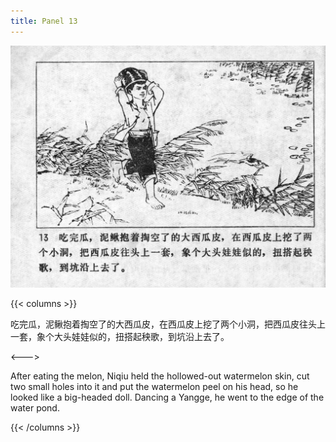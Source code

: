 ```yaml
---
title: Panel 13
---
```


![niqiu page](./../../images/niqiu/seifert0397_nqkg_0017_013.jpg)

{{< columns >}}

吃完瓜，泥鳅抱着掏空了的大西瓜皮，在西瓜皮上挖了两个小洞，把西瓜皮往头上一套，象个大头娃娃似的，扭搭起秧歌，到坑沿上去了。

<--->

After eating the melon, Niqiu held the hollowed-out watermelon skin, cut two small holes into it and put the watermelon peel on his head, so he looked like a big-headed doll. Dancing a Yangge, he went to the edge of the water pond.

{{< /columns >}}